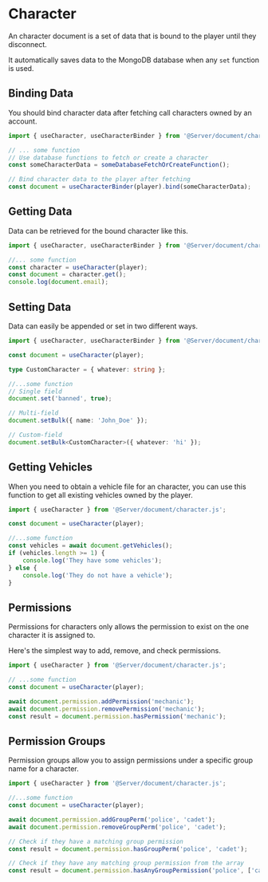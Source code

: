 # Character

An character document is a set of data that is bound to the player until they disconnect.

It automatically saves data to the MongoDB database when any `set` function is used.

## Binding Data

You should bind character data after fetching call characters owned by an account.

```ts
import { useCharacter, useCharacterBinder } from '@Server/document/character.js';

// ... some function
// Use database functions to fetch or create a character
const someCharacterData = someDatabaseFetchOrCreateFunction();

// Bind character data to the player after fetching
const document = useCharacterBinder(player).bind(someCharacterData);
```

## Getting Data

Data can be retrieved for the bound character like this.

```ts
import { useCharacter, useCharacterBinder } from '@Server/document/character.js';

//... some function
const character = useCharacter(player);
const document = character.get();
console.log(document.email);
```

## Setting Data

Data can easily be appended or set in two different ways.

```ts
import { useCharacter, useCharacterBinder } from '@Server/document/character.js';

const document = useCharacter(player);

type CustomCharacter = { whatever: string };

//...some function
// Single field
document.set('banned', true);

// Multi-field
document.setBulk({ name: 'John_Doe' });

// Custom-field
document.setBulk<CustomCharacter>({ whatever: 'hi' });
```

## Getting Vehicles

When you need to obtain a vehicle file for an character, you can use this function to get all existing vehicles owned by the player.

```ts
import { useCharacter } from '@Server/document/character.js';

const document = useCharacter(player);

//...some function
const vehicles = await document.getVehicles();
if (vehicles.length >= 1) {
    console.log('They have some vehicles');
} else {
    console.log('They do not have a vehicle');
}
```

## Permissions

Permissions for characters only allows the permission to exist on the one character it is assigned to.

Here's the simplest way to add, remove, and check permissions.

```ts
import { useCharacter } from '@Server/document/character.js';

// ...some function
const document = useCharacter(player);

await document.permission.addPermission('mechanic');
await document.permission.removePermission('mechanic');
const result = document.permission.hasPermission('mechanic');
```

## Permission Groups

Permission groups allow you to assign permissions under a specific group name for a character.

```ts
import { useCharacter } from '@Server/document/character.js';

//...some function
const document = useCharacter(player);

await document.permission.addGroupPerm('police', 'cadet');
await document.permission.removeGroupPerm('police', 'cadet');

// Check if they have a matching group permission
const result = document.permission.hasGroupPerm('police', 'cadet');

// Check if they have any matching group permission from the array
const result = document.permission.hasAnyGroupPermission('police', ['cadet', 'patrol']);
```

